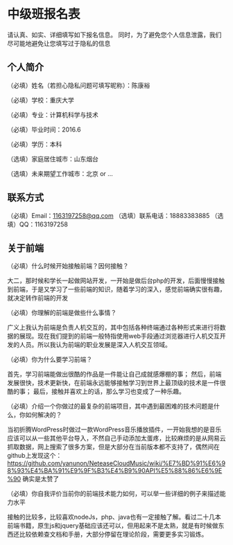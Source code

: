 # 中级班报名表

请认真、如实、详细填写如下报名信息。
同时，为了避免您个人信息泄露，我们尽可能地避免让您填写过于隐私的信息

## 个人简介

（必填）姓名（若担心隐私问题可填写昵称）：陈康裕

（必填）学校：重庆大学

（必填）专业：计算机科学与技术

（必填）毕业时间：2016.6

（必填）学历：本科

（选填）家庭居住城市：山东烟台

（选填）未来期望工作城市：北京 or ...

## 联系方式

（必填）Email：1163197258@qq.com
（选填）联系电话：18883383885
（选填）QQ：1163197258

## 关于前端

（必填）什么时候开始接触前端？因何接触？

大二，那时候和学长一起做网站开发，一开始是做后台php的开发，后面慢慢接触到前端，于是又学习了一些前端的知识，随着学习的深入，感觉前端确实很有趣，就决定转作前端的开发

（必填）你理解的前端是做些什么事情？

广义上我认为前端是负责人机交互的，其中包括各种终端通过各种形式来进行将数据的展现。现在我们提到的前端一般特指使用web手段通过浏览器进行人机交互开发的人员。所以我认为前端的职业发展是深入人机交互领域。

（必填）你为什么要学习前端？

首先，学习前端能做出很酷的作品是一件能让自己成就感爆棚的事； 然后，前端发展很快，技术更新快，在前端永远能够接触学习到世界上最顶级的技术是一件很酷的事； 最后，接触并喜欢上的话，那么学习也变成了一种乐趣。

（必填）介绍一个你做过的最复杂的前端项目，其中遇到最困难的技术问题是什么，你如何解决的？

当初折腾WordPress时做过一款WordPress音乐播放插件，一开始我想的是音乐应该可以从一些其他平台导入，不然自己手动添加太蛋疼，比较麻烦的是从网易云抓取数据，网上搜索了很多方案，但是大部分在当前版本都不支持了，偶然间在github上发现这个：https://github.com/yanunon/NeteaseCloudMusic/wiki/%E7%BD%91%E6%98%93%E4%BA%91%E9%9F%B3%E4%B9%90API%E5%88%86%E6%9E%90 
确实是太赞了

（必填）你自我评价当前你的前端技术能力如何，可以举一些详细的例子来描述能力水平

接触的比较多，比较喜欢nodeJs，php、java也有一定接触了解。看过二十几本前端书籍，原生js和jquery基础应该还可以，但用起来不是太熟，就是有时候做东西还比较依赖查文档和手册，大部分停留在理论阶段，需要更多实习锻炼。

